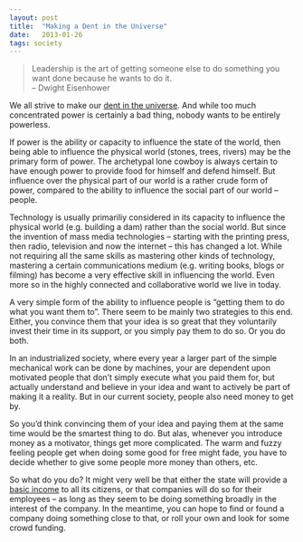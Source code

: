 ```yaml
---
layout: post
title:  "Making a Dent in the Universe"
date:   2013-01-26
tags: society
---
```


> Leadership is the art of getting someone else to do something you want done because he wants to do it.\
>  – Dwight Eisenhower

We all strive to make our [dent in the universe](http://www.macworld.com/article/1162827/steve_jobs_making_a_dent_in_the_universe.html). And while too much concentrated power is certainly a bad thing, nobody wants to be entirely powerless.

If power is the ability or capacity to influence the state of the world, then being able to influence the physical world (stones, trees, rivers) may be the primary form of power. The archetypal lone cowboy is always certain to have enough power to provide food for himself and defend himself. But influence over the physical part of our world is a rather crude form of power, compared to the ability to influence the social part of our world – people.

Technology is usually primariliy considered in its capacity to influence the physical world (e.g. building a dam) rather than the social world. But since the invention of mass media technologies – starting with the printing press, then radio, television and now the internet – this has changed a lot. While not requiring all the same skills as mastering other kinds of technology, mastering a certain communications medium (e.g. writing books, blogs or filming) has become a very effective skill in influencing the world. Even more so in the highly connected and collaborative world we live in today.

A very simple form of the ability to influence people is “getting them to do what you want them to”. There seem to be mainly two strategies to this end. Either, you convince them that your idea is so great that they voluntarily invest their time in its support, or you simply pay them to do so. Or you do both.

In an industrialized society, where every year a larger part of the simple mechanical work can be done by machines, your are dependent upon motivated people that don’t simply execute what you paid them for, but actually understand and believe in your idea and want to actively be part of making it a reality. But in our current society, people also need money to get by.

So you’d think convincing them of your idea and paying them at the same time would be the smartest thing to do. But alas, whenever you introduce money as a motivator, things get more complicated. The warm and fuzzy feeling people get when doing some good for free might fade, you have to decide whether to give some people more money than others, etc.

So what do you do? It might very well be that either the state will provide a [basic income](http://en.wikipedia.org/wiki/Basic_income_guarantee) to all its citizens, or that companies will do so for their employees – as long as they seem to be doing something broadly in the interest of the company. In the meantime, you can hope to find or found a company doing something close to that, or roll your own and look for some crowd funding.
